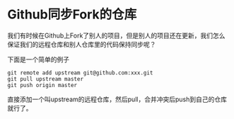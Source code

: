 # Github同步Fork的仓库

我们有时候在Github上Fork了别人的项目，但是别人的项目还在更新，我们怎么保证我们的远程仓库和别人仓库里的代码保持同步呢？

下面是一个简单的例子

```shell
git remote add upstream git@github.com:xxx.git
git pull upstream master
git push origin master
```

直接添加一个叫upstream的远程仓库，然后pull，合并冲突后push到自己的仓库就行了。
